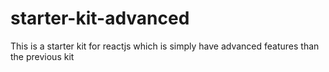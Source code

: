 # starter-kit-advanced
This is a starter kit for reactjs which is simply have advanced features than the previous kit
